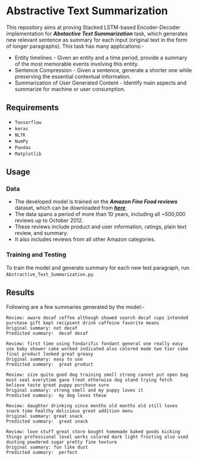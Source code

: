 # Abstractive Text Summarization

This repository aims at proving Stacked LSTM-based Encoder-Decoder implementation for ***Abstactive Text Summarization*** task, which generates new relevant sentence as summary for each input (original text in the form of longer paragraphs).
This task has many applications:-
- Entity timelines - Given an entity and a time period, provide a summary of the most memorable events involving this entity.
- Sentence Compression - Given a sentence, generate a shorter one while preserving the essential contextual information.
- Summarization of User Generated Content - Identify main aspects and summarize for machine or user consumption.

## Requirements
- `Tensorflow`
- `keras`
- `NLTK`
- `NumPy`
- `Pandas`
- `Matplotlib`

## Usage
### Data
- The developed model is trained on the ***Amazon Fine Food reviews*** dataset, which can be downloaded from [***here***](https://www.kaggle.com/snap/amazon-fine-food-reviews).
- The data spans a period of more than 10 years, including all ~500,000 reviews up to October 2012.
- These reviews include product and user information, ratings, plain text review, and summary.
- It also includes reviews from all other Amazon categories.
### Training and Testing
To train the model and generate summary for each new test paragraph, run `Abstractive_Text_Summarization.py`.

## Results
Following are a few summaries generated by the model:-

```
Review: aware decaf coffee although showed search decaf cups intended purchase gift kept recipient drink caffeine favorite means 
Original summary: not decaf 
Predicted summary:  decaf decaf
```

```
Review: first time using fondarific fondant general one really easy use baby shower cake worked indicated also colored made two tier cake final product looked great greasy 
Original summary: easy to use 
Predicted summary:  great product
```

```
Review: size quite good dog training smell strong cannot put open bag must seal everytime gave treat otherwise dog stand trying fetch believe taste great puppy purchase sure 
Original summary: strong smell and my puppy loves it 
Predicted summary:  my dog loves these
```

```
Review: daughter drinking since months old months old still loves snack time healthy delicious great addition menu 
Original summary: great snack 
Predicted summary:  great snack
```

```
Review: love stuff great store bought homemade baked goods kicking things professional level works colored dark light frosting also used dusting powdered sugar pretty fine texture 
Original summary: fun like dust 
Predicted summary:  perfect
```
